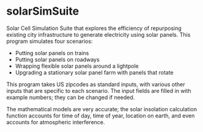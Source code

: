 # solarSimSuite
Solar Cell Simulation Suite that explores the efficiency of repurposing existing city infrastructure to generate electricity using solar panels.
This program simulates four scenarios:

* Putting solar panels on trains
* Putting solar panels on roadways
* Wrapping flexible solar panels around a lightpole
* Upgrading a stationary solar panel farm with panels that rotate

This program takes US zipcodes as standard inputs, with various other inputs that are specific to each scenario.
The input fields are filled in with example numbers; they can be changed if needed.

The mathematical models are very accurate; the solar insolation calculation function accounts for time of day, time of year, location on earth, and even accounts for atmospheric interference.



